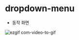 # dropdown-menu

- 동작 화면

![ezgif com-video-to-gif](https://github.com/kmi0817/dropdown-menu/assets/62174395/9011c068-1d2b-419f-be95-f111cb5cfe8e)
